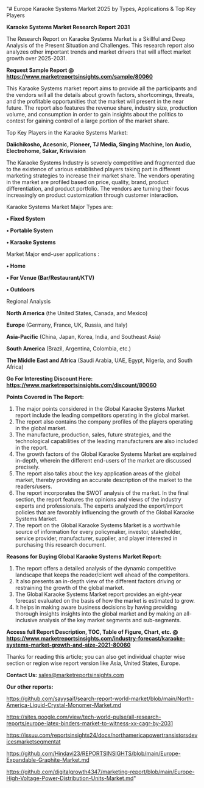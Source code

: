 "# Europe Karaoke Systems Market 2025 by Types, Applications & Top Key Players

<strong>Karaoke Systems Market Research Report 2031</strong>

The Research Report on Karaoke Systems Market is a Skillful and Deep Analysis of the Present Situation and Challenges. This research report also analyzes other important trends and market drivers that will affect market growth over 2025-2031.

<strong>Request Sample Report @ <a href=https://www.marketreportsinsights.com/sample/80060>https://www.marketreportsinsights.com/sample/80060</a></strong>

This Karaoke Systems market report aims to provide all the participants and the vendors will all the details about growth factors, shortcomings, threats, and the profitable opportunities that the market will present in the near future. The report also features the revenue share, industry size, production volume, and consumption in order to gain insights about the politics to contest for gaining control of a large portion of the market share.

Top Key Players in the Karaoke Systems Market:

<strong>Daiichikosho, Acesonic, Pioneer, TJ Media, Singing Machine, Ion Audio, Electrohome, Sakar, Krisvision</strong>

The Karaoke Systems Industry is severely competitive and fragmented due to the existence of various established players taking part in different marketing strategies to increase their market share. The vendors operating in the market are profiled based on price, quality, brand, product differentiation, and product portfolio. The vendors are turning their focus increasingly on product customization through customer interaction.

Karaoke Systems Market Major Types are:

<strong>• Fixed System

• Portable System

• Karaoke Systems</strong>

Market Major end-user applications :

<strong>• Home

• For Venue (Bar/Restaurant/KTV)

• Outdoors</strong>

Regional Analysis

</u><strong><b>North America</b></strong> (the United States, Canada, and Mexico)

<strong><b>Europe </b></strong>(Germany, France, UK, Russia, and Italy)

<strong><b>Asia-Pacific</b></strong> (China, Japan, Korea, India, and Southeast Asia)

<strong><b>South America</b></strong> (Brazil, Argentina, Colombia, etc.)

<strong><b>The Middle East and Africa</b></strong> (Saudi Arabia, UAE, Egypt, Nigeria, and South Africa)

<strong>Go For Interesting Discount Here: <a href=https://www.marketreportsinsights.com/discount/80060>https://www.marketreportsinsights.com/discount/80060</a></strong>

<strong>Points Covered in The Report:</strong>
<ol>
  <li>The major points considered in the Global Karaoke Systems Market report include the leading competitors operating in the global market.</li>
  <li>The report also contains the company profiles of the players operating in the global market.</li>
  <li>The manufacture, production, sales, future strategies, and the technological capabilities of the leading manufacturers are also included in the report.</li>
  <li>The growth factors of the Global Karaoke Systems Market are explained in-depth, wherein the different end-users of the market are discussed precisely.</li>
  <li>The report also talks about the key application areas of the global market, thereby providing an accurate description of the market to the readers/users.</li>
  <li>The report incorporates the SWOT analysis of the market. In the final section, the report features the opinions and views of the industry experts and professionals. The experts analyzed the export/import policies that are favorably influencing the growth of the Global Karaoke Systems Market.</li>
  <li>The report on the Global Karaoke Systems Market is a worthwhile source of information for every policymaker, investor, stakeholder, service provider, manufacturer, supplier, and player interested in purchasing this research document.</li>
</ol>
<strong>Reasons for Buying Global Karaoke Systems Market Report:</strong>

<ol>
  <li>The report offers a detailed analysis of the dynamic competitive landscape that keeps the reader/client well ahead of the competitors.</li>
  <li>It also presents an in-depth view of the different factors driving or restraining the growth of the global market.</li>
  <li>The Global Karaoke Systems Market report provides an eight-year forecast evaluated on the basis of how the market is estimated to grow.</li>
  <li>It helps in making aware business decisions by having providing thorough insights insights into the global market and by making an all-inclusive analysis of the key market segments and sub-segments.</li>
</ol>
<strong>Access full Report Description, TOC, Table of Figure, Chart, etc. @ <a href=https://www.marketreportsinsights.com/industry-forecast/karaoke-systems-market-growth-and-size-2021-80060>https://www.marketreportsinsights.com/industry-forecast/karaoke-systems-market-growth-and-size-2021-80060</a></strong>


Thanks for reading this article; you can also get individual chapter wise section or region wise report version like Asia, United States, Europe.

<strong>Contact Us:</strong>
sales@marketreportsinsights.com

<strong>Our other reports:</strong>

<a href=https://github.com/sayysaif/search-report-world-market/blob/main/North-America-Liquid-Crystal-Monomer-Market.md>https://github.com/sayysaif/search-report-world-market/blob/main/North-America-Liquid-Crystal-Monomer-Market.md</a>

<a href=https://sites.google.com/view/tech-world-pulse/all-research-reports/europe-latex-binders-market-to-witness-xx-cagr-by-2031>https://sites.google.com/view/tech-world-pulse/all-research-reports/europe-latex-binders-market-to-witness-xx-cagr-by-2031</a>

<a href=https://issuu.com/reportsinsights24/docs/northamericapowertransistorsdevicesmarketsegmentat>https://issuu.com/reportsinsights24/docs/northamericapowertransistorsdevicesmarketsegmentat</a>

<a href=https://github.com/Hindavi23/REPORTSINSIGHTS/blob/main/Europe-Expandable-Graphite-Market.md>https://github.com/Hindavi23/REPORTSINSIGHTS/blob/main/Europe-Expandable-Graphite-Market.md</a>

<a href=https://github.com/digitalgrowth4347/marketing-report/blob/main/Europe-High-Voltage-Power-Distribution-Units-Market.md>https://github.com/digitalgrowth4347/marketing-report/blob/main/Europe-High-Voltage-Power-Distribution-Units-Market.md</a>"
